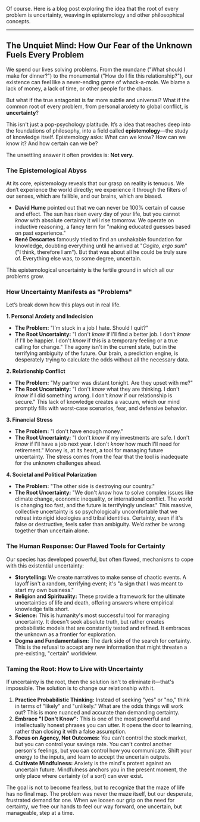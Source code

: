 Of course. Here is a blog post exploring the idea that the root of every problem is uncertainty, weaving in epistemology and other philosophical concepts.

***

## The Unquiet Mind: How Our Fear of the Unknown Fuels Every Problem

We spend our lives solving problems. From the mundane ("What should I make for dinner?") to the monumental ("How do I fix this relationship?"), our existence can feel like a never-ending game of whack-a-mole. We blame a lack of money, a lack of time, or other people for the chaos.

But what if the true antagonist is far more subtle and universal? What if the common root of every problem, from personal anxiety to global conflict, is **uncertainty**?

This isn't just a pop-psychology platitude. It’s a idea that reaches deep into the foundations of philosophy, into a field called **epistemology**—the study of knowledge itself. Epistemology asks: What can we know? How can we know it? And how certain can we be?

The unsettling answer it often provides is: **Not very.**

### The Epistemological Abyss

At its core, epistemology reveals that our grasp on reality is tenuous. We don’t experience the world directly; we experience it through the filters of our senses, which are fallible, and our brains, which are biased.

*   **David Hume** pointed out that we can never be 100% certain of cause and effect. The sun has risen every day of your life, but you cannot *know* with absolute certainty it will rise tomorrow. We operate on inductive reasoning, a fancy term for "making educated guesses based on past experience."
*   **René Descartes** famously tried to find an unshakable foundation for knowledge, doubting everything until he arrived at "*Cogito, ergo sum*" ("I think, therefore I am"). But that was about all he could be truly sure of. Everything else was, to some degree, uncertain.

This epistemological uncertainty is the fertile ground in which all our problems grow.

### How Uncertainty Manifests as "Problems"

Let’s break down how this plays out in real life.

**1. Personal Anxiety and Indecision**
*   **The Problem:** "I'm stuck in a job I hate. Should I quit?"
*   **The Root Uncertainty:** "I don't *know* if I'll find a better job. I don't *know* if I'll be happier. I don't *know* if this is a temporary feeling or a true calling for change."
The agony isn't in the current state, but in the terrifying ambiguity of the future. Our brain, a prediction engine, is desperately trying to calculate the odds without all the necessary data.

**2. Relationship Conflict**
*   **The Problem:** "My partner was distant tonight. Are they upset with me?"
*   **The Root Uncertainty:** "I don't *know* what they are thinking. I don't *know* if I did something wrong. I don't *know* if our relationship is secure."
This lack of knowledge creates a vacuum, which our mind promptly fills with worst-case scenarios, fear, and defensive behavior.

**3. Financial Stress**
*   **The Problem:** "I don't have enough money."
*   **The Root Uncertainty:** "I don't *know* if my investments are safe. I don't *know* if I'll have a job next year. I don't *know* how much I'll need for retirement."
Money is, at its heart, a tool for managing future uncertainty. The stress comes from the fear that the tool is inadequate for the unknown challenges ahead.

**4. Societal and Political Polarization**
*   **The Problem:** "The other side is destroying our country."
*   **The Root Uncertainty:** "We don't *know* how to solve complex issues like climate change, economic inequality, or international conflict. The world is changing too fast, and the future is terrifyingly unclear."
This massive, collective uncertainty is so psychologically uncomfortable that we retreat into rigid ideologies and tribal identities. Certainty, even if it's false or destructive, feels safer than ambiguity. We’d rather be wrong together than uncertain alone.

### The Human Response: Our Flawed Tools for Certainty

Our species has developed powerful, but often flawed, mechanisms to cope with this existential uncertainty:

*   **Storytelling:** We create narratives to make sense of chaotic events. A layoff isn't a random, terrifying event; it's "a sign that I was meant to start my own business."
*   **Religion and Spirituality:** These provide a framework for the ultimate uncertainties of life and death, offering answers where empirical knowledge falls short.
*   **Science:** This is humanity's most successful tool for managing uncertainty. It doesn't seek absolute truth, but rather creates probabilistic models that are constantly tested and refined. It embraces the unknown as a frontier for exploration.
*   **Dogma and Fundamentalism:** The dark side of the search for certainty. This is the refusal to accept any new information that might threaten a pre-existing, "certain" worldview.

### Taming the Root: How to Live with Uncertainty

If uncertainty is the root, then the solution isn't to eliminate it—that's impossible. The solution is to change our relationship with it.

1.  **Practice Probabilistic Thinking:** Instead of seeking "yes" or "no," think in terms of "likely" and "unlikely." What are the odds things will work out? This is more nuanced and accurate than demanding certainty.
2.  **Embrace "I Don't Know":** This is one of the most powerful and intellectually honest phrases you can utter. It opens the door to learning, rather than closing it with a false assumption.
3.  **Focus on Agency, Not Outcomes:** You can't control the stock market, but you can control your savings rate. You can't control another person's feelings, but you can control how you communicate. Shift your energy to the inputs, and learn to accept the uncertain outputs.
4.  **Cultivate Mindfulness:** Anxiety is the mind's protest against an uncertain future. Mindfulness anchors you in the present moment, the only place where certainty (of a sort) can ever exist.

The goal is not to become fearless, but to recognize that the maze of life has no final map. The problem was never the maze itself, but our desperate, frustrated demand for one. When we loosen our grip on the need for certainty, we free our hands to feel our way forward, one uncertain, but manageable, step at a time.